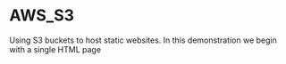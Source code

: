 # AWS_S3
Using S3 buckets to  host static websites. In this demonstration we begin with a single HTML page

